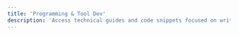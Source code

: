 ```yaml
---
title: 'Programming & Tool Dev'
description: 'Access technical guides and code snippets focused on writing secure, optimized code in languages like Python, Go, Rust, and others, with an emphasis on vulnerability prevention.'
---
```

